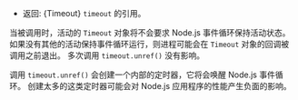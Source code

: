 <!-- YAML
added: v0.9.1
-->

* 返回: {Timeout} `timeout` 的引用。

当被调用时，活动的 `Timeout` 对象将不会要求 Node.js 事件循环保持活动状态。 
如果没有其他的活动保持事件循环运行，则进程可能会在 `Timeout` 对象的回调被调用之前退出。 
多次调用 `timeout.unref()` 没有影响。

调用 `timeout.unref()` 会创建一个内部的定时器，它将会唤醒 Node.js 事件循环。 
创建太多的这类定时器可能会对 Node.js 应用程序的性能产生负面的影响。


